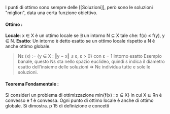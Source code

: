 I punti di ottimo sono sempre delle [[Soluzioni]], però sono le soluzioni "migliori", data una certa funzione obiettivo.

#### Ottimo :
 **Locale**: x ∈ X è un ottimo locale se ∃ un intorno N ⊆ X tale che: f(x) ≤ f(y), y ∈ N.
 **Esatto**: Un intorno è detto esatto se un ottimo locale rispetto a N è anche ottimo globale.

>Nε (x) := {y ∈ X : ‖y − x‖ ≤ ε, ε > 0} con ε = 1 intorno esatto
>Esempio banale, questo Nε sta nello spazio euclideo, quindi ε indica il diametro esatto dell'insieme delle soluzioni => Nε individua tutte e sole le soluzioni.

#### Teorema Fondamentale :
 Si consideri un problema di ottimizzazione min{f(x) : x ∈ X} in cui X ⊆ Rn è convesso e f è convessa. Ogni punto di ottimo locale è anche di ottimo globale.
 Si dimostra. p 15 di definizione e concetti

